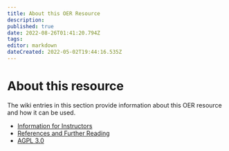```yaml
---
title: About this OER Resource
description: 
published: true
date: 2022-08-26T01:41:20.794Z
tags: 
editor: markdown
dateCreated: 2022-05-02T19:44:16.535Z
---
```


# About this resource

The wiki entries in this section provide information about this OER resource and how it can be used.

- [Information for Instructors](/aboutOER/instructorInfo)
- [References and Further Reading](/aboutOER/references)
- [AGPL 3.0](/aboutOER/license)


